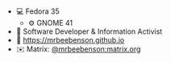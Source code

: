 - 💻 Fedora 35
  - ⚙️ GNOME 41
- 👀 Software Developer & Information Activist
- 🔗 https://mrbeebenson.github.io
- ✉️ Matrix: [@mrbeebenson:matrix.org](https://matrix.to/#/@mrbeebenson:matrix.org)


<!---
:o hello there
--->

